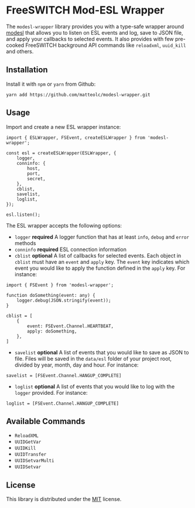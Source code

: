 # FreeSWITCH Mod-ESL Wrapper

The `modesl-wrapper` library provides you with a type-safe wrapper around [modesl](https://github.com/englercj/node-esl) that allows you to listen on ESL events and log, save to JSON file, and apply your callbacks to selected events. It also provides with few pre-cooked FreeSWITCH background API commands like `reloadxml`, `uuid_kill` and others.

## Installation

Install it with `npm` or `yarn` from Github:

```
yarn add https://github.com/matteolc/modesl-wrapper.git
```

## Usage

Import and create a new ESL wrapper instance:

```
import { ESLWrapper, FSEvent, createESLWrapper } from 'modesl-wrapper';

const esl = createESLWrapper(ESLWrapper, {
    logger,
    conninfo: {
        host,
        port,
        secret,
    },
    cblist,
    savelist,
    loglist,
});

esl.listen();
```

The ESL wrapper accepts the following options:

-   `logger` **required** A logger function that has at least `info`, `debug` and `error` methods
-   `conninfo` **required** ESL connection information
-   `cblist` **optional** A list of callbacks for selected events. Each object in `cblist` must have an `event` and `apply` key. The `event` key indicates which event you would like to apply the function defined in the `apply` key. For instance:

```
import { FSEvent } from 'modesl-wrapper';

function doSomething(event: any) {
    logger.debug(JSON.stringify(event));
}

cblist = [
    {
        event: FSEvent.Channel.HEARTBEAT,
        apply: doSomething,
    },
]

```

-   `savelist` **optional** A list of events that you would like to save as JSON to file. Files will be saved in the `data/esl` folder of your project root, divided by year, month, day and hour. For instance:

```
savelist = [FSEvent.Channel.HANGUP_COMPLETE]
```

-   `loglist` **optional** A list of events that you would like to log with the `logger` provided. For instance:

```
loglist = [FSEvent.Channel.HANGUP_COMPLETE]
```

## Available Commands

-   `ReloadXML`
-   `UUIDGetVar`
-   `UUIDKill`
-   `UUIDTransfer`
-   `UUIDSetvarMulti`
-   `UUIDSetvar`

## License

This library is distributed under the [MIT](https://opensource.org/licenses/MIT) license.

